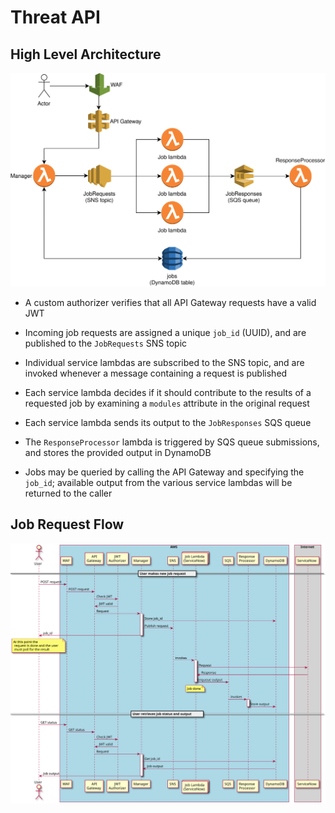 # Threat API

## High Level Architecture

![Threat API](./diagrams/threat_api_aws.svg)

* A custom authorizer verifies that all API Gateway requests have a valid JWT

* Incoming job requests are assigned a unique `job_id` (UUID), and are
  published to the `JobRequests` SNS topic

* Individual service lambdas are subscribed to the SNS topic, and are invoked
  whenever a message containing a request is published

* Each service lambda decides if it should contribute to the results of a
  requested job by examining a `modules` attribute in the original request

* Each service lambda sends its output to the `JobResponses` SQS queue

* The `ResponseProcessor` lambda is triggered by SQS queue submissions, and
  stores the provided output in DynamoDB

* Jobs may be queried by calling the API Gateway and specifying the `job_id`;
  available output from the various service lambdas will be returned to the
  caller

## Job Request Flow

![Job Request Flow](diagrams/job_request_flow.svg)
